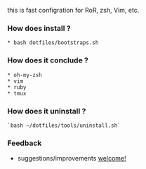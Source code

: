 this is fast configration for RoR, zsh, Vim, etc.

### How does install ?
	* bash dotfiles/bootstraps.sh

### How does it conclude ?
	* oh-my-zsh
	* vim
	* ruby
	* tmux
### How does it uninstall ?
	`bash ~/dotfiles/tools/uninstall.sh`


### Feedback
* suggestions/improvements [welcome!][1]

[1]:	https://github.com/FsymplyAM/dotfiles/issues "Welcome"